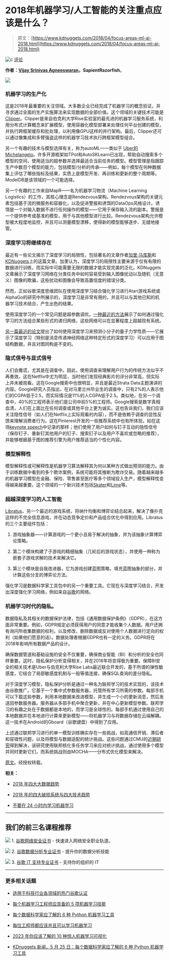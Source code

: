 # 2018年机器学习/人工智能的关注重点应该是什么？

> 原文：[https://www.kdnuggets.com/2018/04/focus-areas-ml-ai-2018.html](https://www.kdnuggets.com/2018/04/focus-areas-ml-ai-2018.html)

![c](../Images/3d9c022da2d331bb56691a9617b91b90.png) [评论](#comments)

**作者：[Vijay Srinivas Agneeswaran](https://www.linkedin.com/in/vijaysrinivasagneeswaran/)，SapientRazorfish**。

![](../Images/ae585158cf38d64f007dd91b116e45b6.png)

### 机器学习的生产化

这是2018年最重要的关注领域。大多数企业已经完成了机器学习的概念验证，并寻求通过全面的生产实施算法来实现数据的全部价值。这个领域的关键技术可能是 [Clipper](https://rise.cs.berkeley.edu/blog/low-latency-model-serving-clipper/)。Clipper是来自伯克利大学Rise实验室的最先进的机器学习服务系统，利用分布式计算概念来扩展模型，使用容器化模型部署来处理任何平台创建的模型，并执行跨框架缓存和批处理，以利用像GPU这样的并行架构。最后，Clipper还可以通过像集成和多臂强盗这样的机器学习技术执行跨框架模型组合。

另一个有趣的技术与模型选择有关，称为autoML——类似于 [Uber的Michelangelo](https://eng.uber.com/michelangelo/)。许多开源框架如TPot和AutoSKLearn已出现，帮助自动搜索多个模型的空间，使用适当的超参数并选择最适合当前任务的模型。模型管理是指跟踪生产中数百个模型的能力，包括模型/分析的传承——例如，每个模型在何种数据集上评估了哪些指标及结果，实质上是模型开发、再训练和更新的整个周期等。ModelDB是该领域的一个可能选择。

另一个有趣的工作来自MapR——名为机器学习物流（Machine Learning Logistics）的工作，其核心理念是Rendezvous架构。Rendezvous架构的关键元素包括基于流的微服务和容器化，以及促进警报和诱饵的DataOps风格设计。诱饵是一个对输入数据不进行任何操作的模型——它用于保存输入流的副本。警报是一个提供参考或基准的模型，用于与其他模型进行比较。Rendezvous架构允许模型被大程度地监控，并且可以测量模型漂移，使得新的模型能够逐步、无缝地接管。

### 深度学习将继续存在

最近有一些论文揭示了深度学习的局限性，包括著名的文章作者[加里·马库斯](https://arxiv.org/pdf/1801.00631.pdf)和[KDNuggets](https://www.kdnuggets.com/2015/01/deep-learning-flaws-universal-machine-learning.html)上的这篇文章。加里认为，深度学习的局限性主要来源于仅有有限的数据进行训练，而实际中可能需要无限的数据才能实现完美的泛化。KDNuggets 文章展示了深度学习网络在分类任务中如何容易受到输入图像扰动以及随机（无意义）图像的欺骗，这些扰动和图像会导致高置信度的错误分类。

然而，正如谷歌深度思维团队在使用深度学习结合强化学习进行Atari游戏系统或AlphaGo的研究中所展示的，深度学习是非常有用的，并且可以与其他已知的机器学习技术结合，产生出色的结果。

使用深度学习的一个常见问题是超参数调优。[一种最近的方法](https://research.google.com/pubs/pub45826.html)展示了如何通过强化学习的方法组合某些形式的递归网络，这些网络可以在显著程度上超越现有系统。

[另一篇最近的论文](https://arxiv.org/pdf/1704.01212.pdf)提出了如何使用深度学习来预测小分子的量子力学性质——它展示了深度学习（特别是消息传递神经网络这种特定形式的深度学习）可以应用于图结构数据，并且对图同构是不变的。

### 隐式信号与显式信号

人们会撒谎，尤其是在调查中。因此，使用调查来理解用户行为的传统方法似乎不再奏效。这在Netflix中尤为明显，当时他们发现经典影片的评分非常高，但实际上并未被观看。这在Google搜索中也很明显，并且是最近Strata Data主题演讲的内容。Google研究人员指出，在对马里兰州毕业生的调查中，只有2%的人表示他们的CGPA低于2.5，而实际情况是11%的人CGPA低于2.5。类似地，在另一个调查中，40%的工程师表示他们是公司中前5%的工程师。Google搜索是数字真相血清，人们在上面比在任何调查或其他平台上更为诚实。这也告诉我们，我们应该关注隐性信号（如人们在Netflix上实际观看的内容），而不是依赖于调查的显性反馈来理解消费者行为。这在Pinterest开发的一些推荐系统中也有所体现，如在这场[keynote speech](https://conferences.oreilly.com/strata/strata-ca/public/schedule/detail/66316)中记录的那样；他们使用了用户如何与钉子互动的隐性信号（保存钉子、重新钉其他用户的钉子、搜索钉子以及用户不喜欢或忽略的推荐），并能够根据基于图的推荐引擎为用户推荐适当的个性化内容。

### 模型解释性

模型解释性或可解释性是机器学习算法解释其为何以某种方式做出预测的能力。由于训练数据中看到的多个欺诈案例，系统可能将其推断为欺诈交易。随着越来越多的机器学习模型在金融、保险、零售甚至医疗等多个领域投入生产，模型解释性变得越来越重要。这个领域的一个新兴技术包括[Skater](https://github.com/datascienceinc/Skater)和[Lime](https://github.com/marcotcr/lime)等。

### 超越深度学习的人工智能

[Libratus](http://science.sciencemag.org/content/early/2017/12/15/science.aao1733.full)，另一个最近的游戏系统，将纳什均衡和博弈论结合起来，解决了像扑克这样的不完全信息游戏，并在动态竞争定价和产品组合优化中得到应用。Libratus的三个主要组件包括：

1.  游戏抽象器——计算游戏的一个更小且易于解决的抽象，并为该抽象计算博弈论策略。

1.  第二个模块构建了子游戏的精细抽象（几轮后的游戏状态），并使用一种称为嵌套子游戏求解的技术来解决它。

1.  第三个模块是自我改进器，它为游戏创建蓝图策略，填充蓝图抽象的部分，并计算这些分支的博弈论方法。

强化学习是数据科学家工具包中的另一个重要工具。它现在与深度学习结合，开发出深度强化学习网络，例如来自[谷歌](https://storage.googleapis.com/deepmind-data/assets/papers/DeepMindNature14236Paper.pdf)的网络。

### 机器学习时代的隐私。

数据隐私及其相关的数据保护法律，包括《通用数据保护条例》（GDPR），在这方面非常重要。例如，GDPR规定必须获得用户的同意才能收集个人数据。用户还拥有询问所收集数据的权利，以及修改、删除数据或反对使用个人数据进行定向的权利（如果他们愿意的话）。数据处理者根据GDPR也有一定的义务。GDPR将在2018年影响所有数据产品的设计。

确保数据管道和基础设施的安全不仅重要，确保商业智能（BI）和分析的安全也同样重要。这时，隐私保护分析变得相关，并在2018年将变得极为重要。保障BI安全的相关技术是Uber与伯克利大学Rise Labs最近联合开发的，基于所谓的弹性敏感度，它结合了局部敏感度机制与一般等值连接，确保SQL查询的差分隐私。

对于深度学习模型，隐私保护分析是通过一种名为联邦学习的技术实现的，该技术由谷歌推广。它基于一个集中式参数服务器，托管所有学习所需的参数。每部手机可以下载这些参数，利用本地数据来改进模型，并生成一个小的更新消息，然后发送回参数服务器。服务器从多部手机中聚合更新，并在中心更新模型参数。联邦学习的有趣之处在于数据都是本地的，而学习是全球性的。每部手机通过使用自己的本地数据并在本地进行计算来更新模型——将机器学习与将数据存储在云端解耦。这一技术在Android的Gboard（谷歌键盘）中得到了应用。

上述通过联邦学习进行的单一模型训练确实存在一些挑战，如高通信开销、滞后者和容错性问题，以及将模型与数据适配的统计挑战。这些问题通过CMU的[近期研究](http://www.sysml.cc/doc/30.pdf)得到解决，该研究使用联邦核化多任务学习来应对统计挑战，通过使用多个模型并同时更新它们，而系统挑战则由MOCHA——分布式优化模型来解决。

[原文](https://medium.com/@a.vijaysrinivas/what-should-be-focus-areas-for-ml-ai-in-2018-dfc2da2d5f8a)。经授权转载。

**相关：**

+   [2018 年四大大数据趋势](https://www.kdnuggets.com/2018/01/four-big-data-trends-2018.html)

+   [2018 年的四大破损系统与四大技术趋势](https://www.kdnuggets.com/2018/03/four-broken-systems-four-tech-trends-2018.html)

+   [不要在 24 小时内学习机器学习](https://www.kdnuggets.com/2018/04/dont-learn-machine-learning-24-hours.html)

* * *

## 我们的前三名课程推荐

![](../Images/0244c01ba9267c002ef39d4907e0b8fb.png) 1\. [谷歌网络安全证书](https://www.kdnuggets.com/google-cybersecurity) - 快速进入网络安全职业轨道。

![](../Images/e225c49c3c91745821c8c0368bf04711.png) 2\. [谷歌数据分析专业证书](https://www.kdnuggets.com/google-data-analytics) - 提升你的数据分析技能

![](../Images/0244c01ba9267c002ef39d4907e0b8fb.png) 3\. [谷歌 IT 支持专业证书](https://www.kdnuggets.com/google-itsupport) - 支持你的组织的 IT

* * *

### 更多相关话题

+   [适用于科技行业各领域的热门谷歌认证](https://www.kdnuggets.com/popular-google-certification-for-all-areas-in-the-tech-industry)

+   [每个机器学习工程师应具备的 5 项机器学习技能](https://www.kdnuggets.com/2023/03/5-machine-learning-skills-every-machine-learning-engineer-know-2023.html)

+   [每个数据科学家应了解的 6 种 Python 机器学习工具](https://www.kdnuggets.com/2022/05/6-python-machine-learning-tools-every-data-scientist-know.html)

+   [每位工程师都应该并且可以学习机器学习](https://www.kdnuggets.com/2022/06/corise-every-engineer-learn-machine-learning.html)

+   [2023 年你应该了解的 10 种惊人机器学习可视化](https://www.kdnuggets.com/2022/11/10-amazing-machine-learning-visualizations-know-2023.html)

+   [KDnuggets 新闻，5 月 25 日：每个数据科学家应了解的 6 种 Python 机器学习工具](https://www.kdnuggets.com/2022/n21.html)
